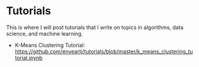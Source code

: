 # Tutorials
This is where I will post tutorials that I write on topics in algorithms, data science, and
machine learning.

- K-Means Clustering Tutorial: https://github.com/enyeartj/tutorials/blob/master/k_means_clustering_tutorial.ipynb
